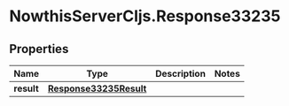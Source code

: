 # NowthisServerCljs.Response33235

## Properties
Name | Type | Description | Notes
------------ | ------------- | ------------- | -------------
**result** | [**Response33235Result**](Response33235Result.md) |  | 


